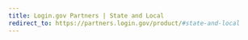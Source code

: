 ```yaml
---
title: Login.gov Partners | State and Local
redirect_to: https://partners.login.gov/product/#state-and-local
---
```

